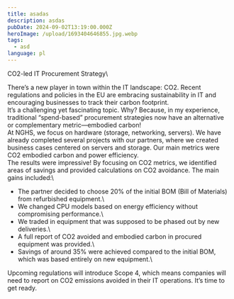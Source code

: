 ```yaml
---
title: asadas
description: asdas
pubDate: 2024-09-02T13:19:00.000Z
heroImage: /upload/1693404646855.jpg.webp
tags:
  - asd
language: pl
---
```

CO2-led IT Procurement Strategy\

There’s a new player in town within the IT landscape: CO2. Recent regulations and policies in the EU are embracing sustainability in IT and encouraging businesses to track their carbon footprint.\
It’s a challenging yet fascinating topic. Why? Because, in my experience, traditional “spend-based” procurement strategies now have an alternative or complementary metric—embodied carbon!\
At NGHS, we focus on hardware (storage, networking, servers). We have already completed several projects with our partners, where we created business cases centered on servers and storage. Our main metrics were CO2 embodied carbon and power efficiency.\
The results were impressive! By focusing on CO2 metrics, we identified areas of savings and provided calculations on CO2 avoidance. The main gains included:\
- The partner decided to choose 20% of the initial BOM (Bill of Materials) from refurbished equipment.\
- We changed CPU models based on energy efficiency without compromising performance.\
- We traded in equipment that was supposed to be phased out by new deliveries.\
- A full report of CO2 avoided and embodied carbon in procured equipment was provided.\
- Savings of around 35% were achieved compared to the initial BOM, which was based entirely on new equipment.\

Upcoming regulations will introduce Scope 4, which means companies will need to report on CO2 emissions avoided in their IT operations. It’s time to get ready.
